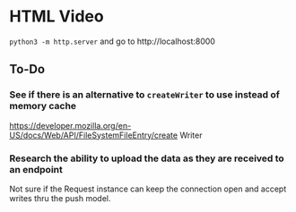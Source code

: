 # HTML Video

`python3 -m http.server` and go to http://localhost:8000

## To-Do

### See if there is an alternative to `createWriter` to use instead of memory cache

https://developer.mozilla.org/en-US/docs/Web/API/FileSystemFileEntry/create Writer

### Research the ability to upload the data as they are received to an endpoint

Not sure if the Request instance can keep the connection open and accept writes thru
the push model.
